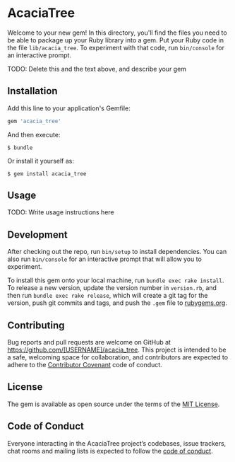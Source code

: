 # AcaciaTree

Welcome to your new gem! In this directory, you'll find the files you need to be able to package up your Ruby library into a gem. Put your Ruby code in the file `lib/acacia_tree`. To experiment with that code, run `bin/console` for an interactive prompt.

TODO: Delete this and the text above, and describe your gem

## Installation

Add this line to your application's Gemfile:

```ruby
gem 'acacia_tree'
```

And then execute:

    $ bundle

Or install it yourself as:

    $ gem install acacia_tree

## Usage

TODO: Write usage instructions here

## Development

After checking out the repo, run `bin/setup` to install dependencies. You can also run `bin/console` for an interactive prompt that will allow you to experiment.

To install this gem onto your local machine, run `bundle exec rake install`. To release a new version, update the version number in `version.rb`, and then run `bundle exec rake release`, which will create a git tag for the version, push git commits and tags, and push the `.gem` file to [rubygems.org](https://rubygems.org).

## Contributing

Bug reports and pull requests are welcome on GitHub at https://github.com/[USERNAME]/acacia_tree. This project is intended to be a safe, welcoming space for collaboration, and contributors are expected to adhere to the [Contributor Covenant](http://contributor-covenant.org) code of conduct.

## License

The gem is available as open source under the terms of the [MIT License](https://opensource.org/licenses/MIT).

## Code of Conduct

Everyone interacting in the AcaciaTree project’s codebases, issue trackers, chat rooms and mailing lists is expected to follow the [code of conduct](https://github.com/[USERNAME]/acacia_tree/blob/master/CODE_OF_CONDUCT.md).
